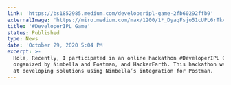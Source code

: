 ```yaml
---
link: 'https://bs1852985.medium.com/developeripl-game-2fb60292ffb9'
externalImage: 'https://miro.medium.com/max/1200/1*_DyaqFsjo51cUPL6rTkvUA.png'
title: '#DeveloperIPL Game'
status: Published
type: News
date: 'October 29, 2020 5:04 PM'
excerpt: >-
  Hola, Recently, I participated in an online hackathon #DeveloperIPL Game
  organized by Nimbella and Postman, and HackerEarth. This hackathon was aimed
  at developing solutions using Nimbella’s integration for Postman.
---
```


